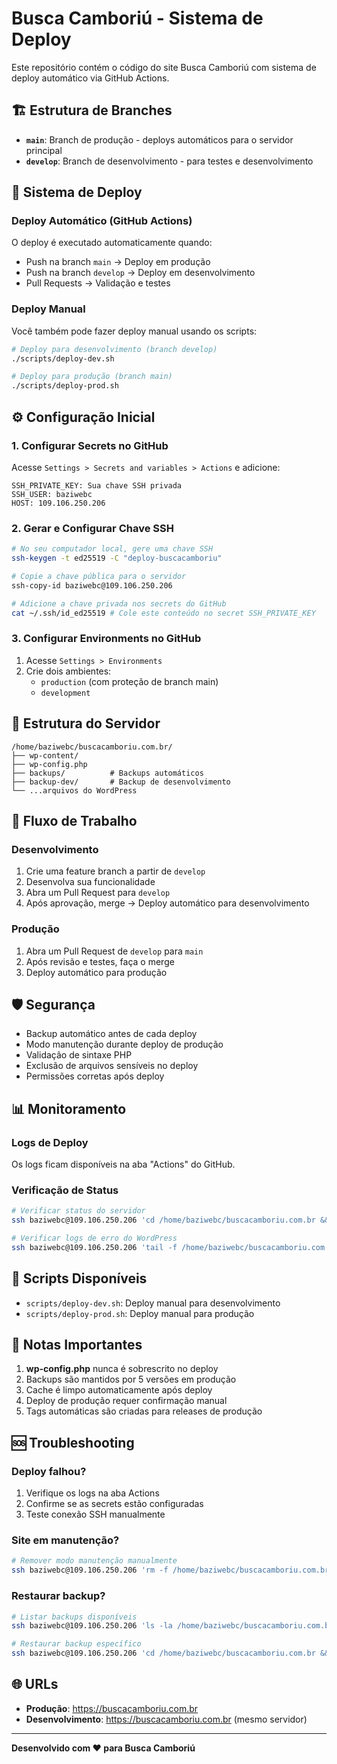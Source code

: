 # Busca Camboriú - Sistema de Deploy

Este repositório contém o código do site Busca Camboriú com sistema de deploy automático via GitHub Actions.

## 🏗️ Estrutura de Branches

- **`main`**: Branch de produção - deploys automáticos para o servidor principal
- **`develop`**: Branch de desenvolvimento - para testes e desenvolvimento

## 🚀 Sistema de Deploy

### Deploy Automático (GitHub Actions)

O deploy é executado automaticamente quando:
- Push na branch `main` → Deploy em produção
- Push na branch `develop` → Deploy em desenvolvimento
- Pull Requests → Validação e testes

### Deploy Manual

Você também pode fazer deploy manual usando os scripts:

```bash
# Deploy para desenvolvimento (branch develop)
./scripts/deploy-dev.sh

# Deploy para produção (branch main)
./scripts/deploy-prod.sh
```

## ⚙️ Configuração Inicial

### 1. Configurar Secrets no GitHub

Acesse `Settings > Secrets and variables > Actions` e adicione:

```
SSH_PRIVATE_KEY: Sua chave SSH privada
SSH_USER: baziwebc
HOST: 109.106.250.206
```

### 2. Gerar e Configurar Chave SSH

```bash
# No seu computador local, gere uma chave SSH
ssh-keygen -t ed25519 -C "deploy-buscacamboriu"

# Copie a chave pública para o servidor
ssh-copy-id baziwebc@109.106.250.206

# Adicione a chave privada nos secrets do GitHub
cat ~/.ssh/id_ed25519 # Cole este conteúdo no secret SSH_PRIVATE_KEY
```

### 3. Configurar Environments no GitHub

1. Acesse `Settings > Environments`
2. Crie dois ambientes:
   - `production` (com proteção de branch main)
   - `development`

## 📁 Estrutura do Servidor

```
/home/baziwebc/buscacamboriu.com.br/
├── wp-content/
├── wp-config.php
├── backups/          # Backups automáticos
├── backup-dev/       # Backup de desenvolvimento
└── ...arquivos do WordPress
```

## 🔄 Fluxo de Trabalho

### Desenvolvimento
1. Crie uma feature branch a partir de `develop`
2. Desenvolva sua funcionalidade
3. Abra um Pull Request para `develop`
4. Após aprovação, merge → Deploy automático para desenvolvimento

### Produção
1. Abra um Pull Request de `develop` para `main`
2. Após revisão e testes, faça o merge
3. Deploy automático para produção

## 🛡️ Segurança

- Backup automático antes de cada deploy
- Modo manutenção durante deploy de produção
- Validação de sintaxe PHP
- Exclusão de arquivos sensíveis no deploy
- Permissões corretas após deploy

## 📊 Monitoramento

### Logs de Deploy
Os logs ficam disponíveis na aba "Actions" do GitHub.

### Verificação de Status
```bash
# Verificar status do servidor
ssh baziwebc@109.106.250.206 'cd /home/baziwebc/buscacamboriu.com.br && ls -la'

# Verificar logs de erro do WordPress
ssh baziwebc@109.106.250.206 'tail -f /home/baziwebc/buscacamboriu.com.br/wp-content/debug.log'
```

## 🔧 Scripts Disponíveis

- `scripts/deploy-dev.sh`: Deploy manual para desenvolvimento
- `scripts/deploy-prod.sh`: Deploy manual para produção

## 📝 Notas Importantes

1. **wp-config.php** nunca é sobrescrito no deploy
2. Backups são mantidos por 5 versões em produção
3. Cache é limpo automaticamente após deploy
4. Deploy de produção requer confirmação manual
5. Tags automáticas são criadas para releases de produção

## 🆘 Troubleshooting

### Deploy falhou?
1. Verifique os logs na aba Actions
2. Confirme se as secrets estão configuradas
3. Teste conexão SSH manualmente

### Site em manutenção?
```bash
# Remover modo manutenção manualmente
ssh baziwebc@109.106.250.206 'rm -f /home/baziwebc/buscacamboriu.com.br/.maintenance'
```

### Restaurar backup?
```bash
# Listar backups disponíveis
ssh baziwebc@109.106.250.206 'ls -la /home/baziwebc/buscacamboriu.com.br/backups/'

# Restaurar backup específico
ssh baziwebc@109.106.250.206 'cd /home/baziwebc/buscacamboriu.com.br && cp -r backups/prod-YYYYMMDD_HHMMSS/* .'
```

## 🌐 URLs

- **Produção**: https://buscacamboriu.com.br
- **Desenvolvimento**: https://buscacamboriu.com.br (mesmo servidor)

---

**Desenvolvido com ❤️ para Busca Camboriú**
